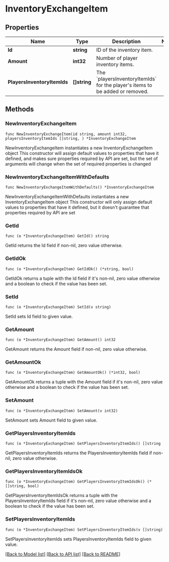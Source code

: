# InventoryExchangeItem

## Properties

Name | Type | Description | Notes
------------ | ------------- | ------------- | -------------
**Id** | **string** | ID of the inventory item. | 
**Amount** | **int32** | Number of player inventory items. | 
**PlayersInventoryItemIds** | **[]string** | The &#x60;playersInventoryItemIds&#x60; for the player&#39;s items to be added or removed. | 

## Methods

### NewInventoryExchangeItem

`func NewInventoryExchangeItem(id string, amount int32, playersInventoryItemIds []string, ) *InventoryExchangeItem`

NewInventoryExchangeItem instantiates a new InventoryExchangeItem object
This constructor will assign default values to properties that have it defined,
and makes sure properties required by API are set, but the set of arguments
will change when the set of required properties is changed

### NewInventoryExchangeItemWithDefaults

`func NewInventoryExchangeItemWithDefaults() *InventoryExchangeItem`

NewInventoryExchangeItemWithDefaults instantiates a new InventoryExchangeItem object
This constructor will only assign default values to properties that have it defined,
but it doesn't guarantee that properties required by API are set

### GetId

`func (o *InventoryExchangeItem) GetId() string`

GetId returns the Id field if non-nil, zero value otherwise.

### GetIdOk

`func (o *InventoryExchangeItem) GetIdOk() (*string, bool)`

GetIdOk returns a tuple with the Id field if it's non-nil, zero value otherwise
and a boolean to check if the value has been set.

### SetId

`func (o *InventoryExchangeItem) SetId(v string)`

SetId sets Id field to given value.


### GetAmount

`func (o *InventoryExchangeItem) GetAmount() int32`

GetAmount returns the Amount field if non-nil, zero value otherwise.

### GetAmountOk

`func (o *InventoryExchangeItem) GetAmountOk() (*int32, bool)`

GetAmountOk returns a tuple with the Amount field if it's non-nil, zero value otherwise
and a boolean to check if the value has been set.

### SetAmount

`func (o *InventoryExchangeItem) SetAmount(v int32)`

SetAmount sets Amount field to given value.


### GetPlayersInventoryItemIds

`func (o *InventoryExchangeItem) GetPlayersInventoryItemIds() []string`

GetPlayersInventoryItemIds returns the PlayersInventoryItemIds field if non-nil, zero value otherwise.

### GetPlayersInventoryItemIdsOk

`func (o *InventoryExchangeItem) GetPlayersInventoryItemIdsOk() (*[]string, bool)`

GetPlayersInventoryItemIdsOk returns a tuple with the PlayersInventoryItemIds field if it's non-nil, zero value otherwise
and a boolean to check if the value has been set.

### SetPlayersInventoryItemIds

`func (o *InventoryExchangeItem) SetPlayersInventoryItemIds(v []string)`

SetPlayersInventoryItemIds sets PlayersInventoryItemIds field to given value.



[[Back to Model list]](../README.md#documentation-for-models) [[Back to API list]](../README.md#documentation-for-api-endpoints) [[Back to README]](../README.md)



